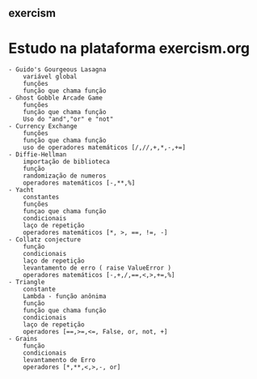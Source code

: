 ## exercism
# Estudo na plataforma exercism.org
    - Guido's Gourgeous Lasagna
        variável global
        funções
        função que chama função
    - Ghost Gobble Arcade Game
        funções
        função que chama função
        Uso do "and","or" e "not"
    - Currency Exchange
        funções
        função que chama função
        uso de operadores matemáticos [/,//,+,*,-,+=]
    - Diffie-Hellman
        importação de biblioteca
        função
        randomização de numeros
        operadores matemáticos [-,**,%]
    - Yacht
        constantes
        funções
        funçao que chama função
        condicionais
        laço de repetição
        operadores matemáticos [*, >, ==, !=, -]
    - Collatz conjecture
        função
        condicionais
        laço de repetição
        levantamento de erro ( raise ValueError )
        operadores matemáticos [-,+,/,==,<,>,+=,%]
    - Triangle
        constante
        Lambda - função anônima
        função
        função que chama função
        condicionais
        laço de repetição
        operadores [==,>=,<=, False, or, not, +]
    - Grains
        função
        condicionais
        levantamento de Erro
        operadores [*,**,<,>,-, or]